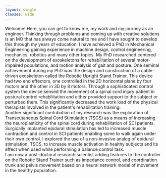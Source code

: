 ```yaml
---
layout: single
classes: wide
---
```

Welcome! Here, you can get to know me, my work and my journey as an engineer. Thinking through problems and coming up with creative solutions is an MO that has always come natural to me and I have sought to develop this through my years of education. I have achieved a PhD in Mechanical Engineering gaining experience in machine design, control engineering, mechanics, robotics and many other topics.  My PhD researched centered on the development of exoskeletons for rehabilitation of several motor-impaired populations, and motion analysis of gait and posture. One seminal achievement during my PhD was the design and construction of a cable-driven exoskeleton called the Robotic Upright Stand Trainer. This device had two end effectors, one controlled in the 2D horizontal plane by four motors and the other in 3D by 8 motors. Through a sophisticated control system the device sensed the movement of a spinal cord injury patient in postural control rehabilitation and either provided support to the subject or perturbed them. This significantly decreased the work load of the physical therapists involved in the patient's rehabilitation training.  
Another significant contribution of my research was the exploration of Transcutaneous Spinal Cord Stimulation (TSCS) as a means of increasing the neuroplasticity of the spinal cord during rehabilitation of SCI patients. Surgically implanted epidural stimulation has led to increased muscle contraction and control in SCI patients enabling some to walk again under their own control. I explored the use of a non-invasive analog of epidural stimulation, TSCS, to increase muscle activation in healthy subjects and its effect when used while performing a balance control task.  
I am now a post-doctoral research scientist adding features to the controller on the Robotic Stand Trainer such as impedance control, and coordination trunk and pelvis movement based on a neural network model of movement in the healthy population.

